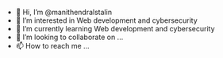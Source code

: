 - 👋 Hi, I’m @manithendralstalin
- 👀 I’m interested in Web development and cybersecurity
- 🌱 I’m currently learning Web development and cybersecurity
- 💞️ I’m looking to collaborate on ...
- 📫 How to reach me ...

<!---
manithendralstalin/manithendralstalin is a ✨ special ✨ repository because its `README.md` (this file) appears on your GitHub profile.
You can click the Preview link to take a look at your changes.
--->
